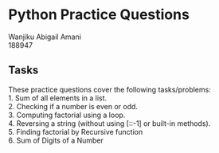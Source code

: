 # Python Practice Questions
Wanjiku Abigail Amani<br/>
188947
<h2>Tasks</h2>
These practice questions cover the following tasks/problems: <br/>
1. Sum of all elements in a list.<br/>
2. Checking if a number is even or odd.<br/>
3. Computing factorial using a loop.<br/>
4. Reversing a string (without using [::-1] or built-in methods).<br/>
5. Finding factorial by Recursive function<br/>
6. Sum of Digits of a Number<br/>
